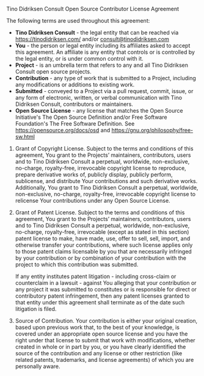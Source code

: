 Tino Didriksen Consult Open Source Contributor License Agreement

The following terms are used throughout this agreement:
- **Tino Didriksen Consult** - the legal entity that can be reached via https://tinodidriksen.com/ and/or consult@tinodidriksen.com
- **You** - the person or legal entity including its affiliates asked to accept this agreement. An affiliate is any entity that controls or is controlled by the legal entity, or is under common control with it.
- **Project** - is an umbrella term that refers to any and all Tino Didriksen Consult open source projects.
- **Contribution** - any type of work that is submitted to a Project, including any modifications or additions to existing work.
- **Submitted** - conveyed to a Project via a pull request, commit, issue, or any form of electronic, written, or verbal communication with Tino Didriksen Consult, contributors or maintainers.
- **Open Source License** - any license that matches the Open Source Initiative's The Open Source Definition and/or Free Software Foundation's The Free Software Definition. See https://opensource.org/docs/osd and https://gnu.org/philosophy/free-sw.html

1. Grant of Copyright License.
    Subject to the terms and conditions of this agreement, You grant to the Projects’ maintainers, contributors, users and to Tino Didriksen Consult a perpetual, worldwide, non-exclusive, no-charge, royalty-free, irrevocable copyright license to reproduce, prepare derivative works of, publicly display, publicly perform, sublicense, and distribute Your contributions and such derivative works. Additionally, You grant to Tino Didriksen Consult a perpetual, worldwide, non-exclusive, no-charge, royalty-free, irrevocable copyright license to relicense Your contributions under any Open Source License.

2. Grant of Patent License.
    Subject to the terms and conditions of this agreement, You grant to the Projects’ maintainers, contributors, users and to Tino Didriksen Consult a perpetual, worldwide, non-exclusive, no-charge, royalty-free, irrevocable (except as stated in this section) patent license to make, have made, use, offer to sell, sell, import, and otherwise transfer your contributions, where such license applies only to those patent claims licensable by you that are necessarily infringed by your contribution or by combination of your contribution with the project to which this contribution was submitted.

    If any entity institutes patent litigation - including cross-claim or counterclaim in a lawsuit - against You alleging that your contribution or any project it was submitted to constitutes or is responsible for direct or contributory patent infringement, then any patent licenses granted to that entity under this agreement shall terminate as of the date such litigation is filed.

3. Source of Contribution.
    Your contribution is either your original creation, based upon previous work that, to the best of your knowledge, is covered under an appropriate open source license and you have the right under that license to submit that work with modifications, whether created in whole or in part by you, or you have clearly identified the source of the contribution and any license or other restriction (like related patents, trademarks, and license agreements) of which you are personally aware.
